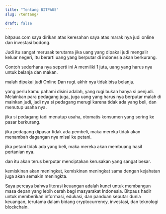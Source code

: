 ```yaml
---
title: "Tentang BITPAUS"
slug: /tentang/

draft: false
---
```


bitpaus.com saya dirikan atas keresahan saya atas marak nya judi online dan investasi bodong.

Judi itu sangat merusak terutama jika uang yang dipakai judi mengalir keluar negeri, Itu berarti uang yang berputar di indonesia akan berkurang.

Contoh sederhana nya seperti ini A memiliki 1 juta, uang yang harus nya untuk belanja dan makan.

malah dipakai judi Online Dan rugi. akhir nya tidak bisa belanja.

yang perlu kamu pahami disini adalah,  yang rugi bukan hanya si penjudi.
Melainkan para pedagang juga, juga uang yang harus nya berputar malah di mainkan judi, jadi nya si pedagang merugi karena tidak ada yang beli, dan menutup usaha nya.

jika si pedagang tadi menutup usaha, otomatis konsumen yang sering ke pasar berkurang.

jika pedagang dipasar tidak ada pembeli, maka mereka tidak akan menambah dagangan nya misal ke petani.

jika petani tidak ada yang beli, maka mereka akan membuang hasil pertanian nya.

dan itu akan terus berputar menciptakan kerusakan yang sangat besar. 

kemiskinan akan meningkat, kemiskinan meningkat sama dengan kejahatan juga akan semakin meningkta.

Saya percaya bahwa literasi keuangan adalah kunci untuk membangun masa depan yang lebih cerah bagi masyarakat Indonesia. Bitpaus hadir untuk memberikan informasi, edukasi, dan panduan seputar dunia keuangan, terutama dalam bidang cryptocurrency, investasi, dan teknologi blockchain.
